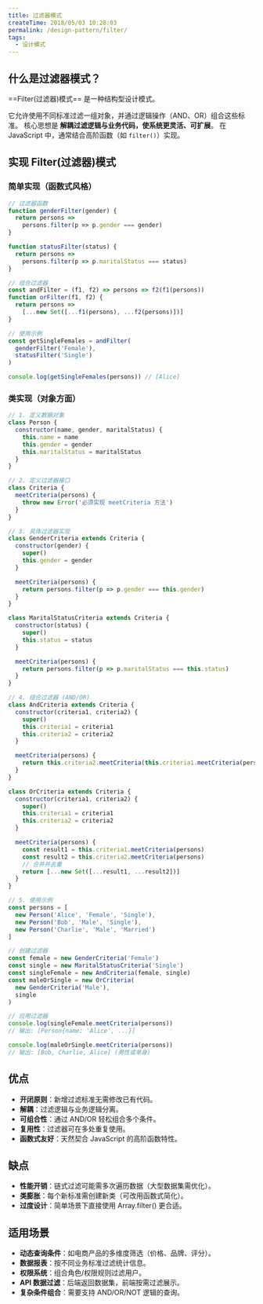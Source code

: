 ```yaml
---
title: 过滤器模式
createTime: 2018/05/03 10:28:03
permalink: /design-pattern/filter/
tags:
  - 设计模式
---
```


## 什么是过滤器模式？

==Filter(过滤器)模式== 是一种结构型设计模式。

它允许使用不同标准过滤一组对象，并通过逻辑操作（AND、OR）组合这些标准。
核心思想是 **解耦过滤逻辑与业务代码，使系统更灵活、可扩展**。
在 JavaScript 中，通常结合高阶函数（如 `filter()`）实现。

## 实现 Filter(过滤器)模式

### 简单实现（函数式风格）

```js
// 过滤器函数
function genderFilter(gender) {
  return persons =>
    persons.filter(p => p.gender === gender)
}

function statusFilter(status) {
  return persons =>
    persons.filter(p => p.maritalStatus === status)
}

// 组合过滤器
const andFilter = (f1, f2) => persons => f2(f1(persons))
function orFilter(f1, f2) {
  return persons =>
    [...new Set([...f1(persons), ...f2(persons)])]
}

// 使用示例
const getSingleFemales = andFilter(
  genderFilter('Female'),
  statusFilter('Single')
)

console.log(getSingleFemales(persons)) // [Alice]
```

### 类实现（对象方面）

```js
// 1. 定义数据对象
class Person {
  constructor(name, gender, maritalStatus) {
    this.name = name
    this.gender = gender
    this.maritalStatus = maritalStatus
  }
}

// 2. 定义过滤器接口
class Criteria {
  meetCriteria(persons) {
    throw new Error('必须实现 meetCriteria 方法')
  }
}

// 3. 具体过滤器实现
class GenderCriteria extends Criteria {
  constructor(gender) {
    super()
    this.gender = gender
  }

  meetCriteria(persons) {
    return persons.filter(p => p.gender === this.gender)
  }
}

class MaritalStatusCriteria extends Criteria {
  constructor(status) {
    super()
    this.status = status
  }

  meetCriteria(persons) {
    return persons.filter(p => p.maritalStatus === this.status)
  }
}

// 4. 组合过滤器 (AND/OR)
class AndCriteria extends Criteria {
  constructor(criteria1, criteria2) {
    super()
    this.criteria1 = criteria1
    this.criteria2 = criteria2
  }

  meetCriteria(persons) {
    return this.criteria2.meetCriteria(this.criteria1.meetCriteria(persons))
  }
}

class OrCriteria extends Criteria {
  constructor(criteria1, criteria2) {
    super()
    this.criteria1 = criteria1
    this.criteria2 = criteria2
  }

  meetCriteria(persons) {
    const result1 = this.criteria1.meetCriteria(persons)
    const result2 = this.criteria2.meetCriteria(persons)
    // 合并并去重
    return [...new Set([...result1, ...result2])]
  }
}

// 5. 使用示例
const persons = [
  new Person('Alice', 'Female', 'Single'),
  new Person('Bob', 'Male', 'Single'),
  new Person('Charlie', 'Male', 'Married')
]

// 创建过滤器
const female = new GenderCriteria('Female')
const single = new MaritalStatusCriteria('Single')
const singleFemale = new AndCriteria(female, single)
const maleOrSingle = new OrCriteria(
  new GenderCriteria('Male'),
  single
)

// 应用过滤器
console.log(singleFemale.meetCriteria(persons))
// 输出: [Person{name: 'Alice', ...}]

console.log(maleOrSingle.meetCriteria(persons))
// 输出: [Bob, Charlie, Alice] (男性或单身)
```

## 优点

- **开闭原则**：新增过滤标准无需修改已有代码。
- **解耦**：过滤逻辑与业务逻辑分离。
- **可组合性**：通过 AND/OR 轻松组合多个条件。
- **复用性**：过滤器可在多处重复使用。
- **函数式友好**：天然契合 JavaScript 的高阶函数特性。

## 缺点

- **性能开销**：链式过滤可能需多次遍历数据（大型数据集需优化）。
- **类膨胀**：每个新标准需创建新类（可改用函数式简化）。
- **过度设计**：简单场景下直接使用 Array.filter() 更合适。

## 适用场景

- **动态查询条件**：如电商产品的多维度筛选（价格、品牌、评分）。
- **数据报表**：按不同业务标准过滤统计信息。
- **权限系统**：组合角色/权限规则过滤用户。
- **API 数据过滤**：后端返回数据集，前端按需过滤展示。
- **复杂条件组合**：需要支持 AND/OR/NOT 逻辑的查询。
